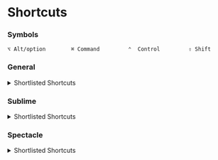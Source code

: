 # Shortcuts


### Symbols
```
⌥ Alt/option        ⌘ Command         ⌃  Control         ⇧ Shift
```

### General
<details>
  <summary>Shortlisted Shortcuts</summary>
    <table>
      <thead valign="bottom">
        <tr class="row-odd">
          <th class="head">Keypress</th>
          <th class="head">Command</th>
        </tr>
      </thead>
      <tbody valign="top">
        <tr class="row-even">
          <td>⌘ X</td>
          <td>Cut line</td>
        </tr>
        <tr class="row-odd">
          <td>⌘ V</td>
          <td>Paste line</td>
        </tr>
        <tr class="row-even">
          <td>⌘ ][</td>
          <td>Chrome | back/forward button</td>
        </tr>
        <tr class="row-odd">
          <td>⌘ ⇧ ][</td>
          <td>Chrome | Move between tabs</td>
        </tr>
        <tr class="row-even">
          <td>⌘ tab</td>
          <td>OSX | Switch between programs</td>
        </tr>
      </tbody>
    </table>
</details>

### Sublime

<details>
  <summary>Shortlisted Shortcuts</summary>
    <table>
      <thead valign="bottom">
        <tr class="row-odd">
          <th class="head">Keypress</th>
          <th class="head">Command</th>
        </tr>
      </thead>
      <tbody valign="top">
        <tr class="row-odd">
          <td>⌘ ↩</td>
          <td>Insert line after</td>
        </tr>
        <tr class="row-even">
          <td>⌘ ⇧ ↩</td>
          <td>Insert line before</td>
        </tr>
        <tr class="row-odd">
          <td>⌘ ⌃ ↓↑</td>
          <td>Move line/selection up/down</td>
        </tr>
        <tr class="row-even">
          <td>⌘ L</td>
          <td>Select line - Repeat to select next lines</td>
        </tr>
        <tr class="row-odd">
          <td>⌥ ⇧</td>
          <td>Select word and continue selecting sentence</td>
        </tr>
        <tr class="row-even">
          <td>⌘ D</td>
          <td>Select word - Repeat to select next occurrence</td>
        </tr>
        <tr class="row-odd">
          <td>⌃ ⌘ G</td>
          <td>Select all occurrences of current selection</td>
        </tr>
        <tr class="row-even">
          <td>⌃ M</td>
          <td>Jump to closing parentheses</td>
        </tr>
        <tr class="row-odd">
          <td>⌃ ⇧ M</td>
          <td>Select all contents of the current parentheses</td>
        </tr>
        <tr class="row-even">
          <td>⌃ A</td>
          <td>Move to beginning of line</td>
        </tr>
        <tr class="row-odd">
          <td>⌃ E</td>
          <td>Move to end of line</td>
        </tr>
        <tr class="row-even">
          <td>⌘ K, ⌘ K</td>
          <td>Delete from cursor to end of line</td>
        </tr>
        <tr class="row-odd">
          <td>⌘ K ⌫</td>
          <td>Delete from cursor to start of line</td>
        </tr>
        <tr class="row-even">
          <td>⌘ ][</td>
          <td>Indent/un-indent current line(s)</td>
        </tr>
        <tr class="row-odd">
          <td>⌘ ⇧ D</td>
          <td>Duplicate line(s)</td>
        </tr>
        <tr class="row-even">
          <td>⌘ J</td>
          <td>Join line below to the end of the current line</td>
        </tr>
        <tr class="row-odd">
          <td>⌘ /</td>
          <td>Comment/un-comment current line</td>
        </tr>
        <tr class="row-even">
          <td>⌘ Y</td>
          <td>Redo, or repeat last keyboard shortcut command</td>
        </tr>
        <tr class="row-odd">
          <td>⌘ ⇧ V</td>
          <td>Paste and indent correctly</td>
        </tr>
        <tr class="row-even">
          <td>⌃ Space</td>
          <td>Select next auto-complete suggestion</td>
        </tr>
        <tr class="row-odd">
          <td>⌃ ⇧ ↓↑</td>
          <td>Column selection up/down</td>
        </tr>
        <tr class="row-even">
          <td>⌃ ⇧  K</td>
          <td>Delete current line of cursor</td>
        </tr>
        <tr class="row-odd">
          <td>⌘ K, ⌘ B</td>
          <td>Show & hide folders bar</td>
        </tr>
        <tr class="row-even">
          <td>⌘ ⌥ 1, 2, 3, 4</td>
          <td>Split view to 1, 2, 3, 4 columns</td>
        </tr>
        <tr class="row-odd">
          <td>⌘ ⌥ 5</td>
          <td>Split view to four corners</td>
        </tr>
        <tr class="row-even">
          <td>⌘ mouse-select</td>
          <td>perform multi line item change</td>
        </tr>
        <tr class="row-even">
          <td>⌘ ⇧ ⇆</td>
          <td>Select to end/begining of line</td>
        </tr>
      </tbody>
    </table>
</details>

### Spectacle

<details>
  <summary>Shortlisted Shortcuts</summary>
    <table>
      <thead valign="bottom">
        <tr class="row-odd">
          <th class="head">Keypress</th>
          <th class="head">Command</th>
        </tr>
      </thead>
      <tbody valign="top">
        <tr class="row-odd">
          <td>⌥ ⌘ C</td>
          <td>Center</td>
        </tr>
        <tr class="row-even">
          <td>⌥ ⌘ F</td>
          <td>Fullscreen</td>
        </tr>
        <tr class="row-odd">
          <td>⌥ ⌘ ⇆</td>
          <td>Move to left/right half</td>
        </tr>
        <tr class="row-even">
          <td>⌥ ⌘ ↓↑</td>
          <td>Move to top/bottom half</td>
        </tr>
        <tr class="row-odd">
          <td>⌃ ⌘ ⇆</td>
          <td>Move to left/right top half</td>
        </tr>
        <tr class="row-even">
          <td>⌃ ⌘ ↓↑</td>
          <td>Move to top/bottom top half</td>
        </tr>
        <tr class="row-odd">
          <td>⌃ ⇧ ⌘ ⇆</td>
          <td>Move to left/right top half</td>
        </tr>
        <tr class="row-even">
          <td>⌃ ⇧ ⌘ ↓↑</td>
          <td>Move to top/bottom top half</td>
        </tr>
        </tr>
        <tr class="row-even">
          <td>⌃ ⌥ ⇧ ⇆</td>
          <td>Make larger/smaller</td>
        </tr>
      </tbody>
    </table>
</details>

